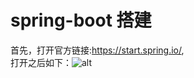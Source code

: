 <!--
 * @Descripttion: 
 * @version: 
 * @Author: naxiaozi
 * @Date: 2022-06-28 13:57:36
 * @LastEditors: Please set LastEditors
 * @LastEditTime: 2022-06-28 14:13:22
-->
# spring-boot 搭建
首先，打开官方链接:https://start.spring.io/,            
打开之后如下：![alt](https://user-images.githubusercontent.com/30765850/176106134-29088a56-0586-4ab3-9993-bec5829d217d.png)
